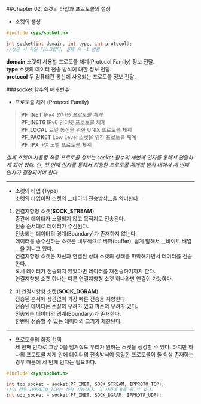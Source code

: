 ##Chapter 02, 소켓의 타입과 프로토콜의 설정  
* 소켓의 생성  
```C
#include <sys/socket.h>

int socket(int domain, int type, int protocol); 
//성공 시 파일 디스크립터, 실패 시 -1 반환
```
__domain__ 소켓이 사용할 프로토콜 체계(Protocol Family) 정보 전달.  
__type__ 소켓의 데이터 전송 방식에 대한 정보 전달.  
__protocol__ 두 컴퓨터간 통신에 사용되는 프로토콜 정보 전달.  

###socket 함수의 매개변수

* 프로토콜 체계 (Protocol Family)  

>__PF_INET__ _IPv4 인터넷 프로토콜 체계_  
__PF_INET6__ IPv6 인터넷 프로토콜 체계  
__PF_LOCAL__ 로컬 통신을 위한 UNIX 프로토콜 체계  
__PF_PACKET__ Low Level 소켓을 위한 프로토콜 체계  
__PF_IPX__ IPX 노벨 프로토콜 체계  

_실제 소켓이 사용할 최종 프로토콜 정보는 socket 함수의 세번째 인자를 통해서 전달하게 되어 있다. 단, 첫 번째 인자를 통해서 지정한 프로토콜 체계의 범위 내에서 세 번째 인자가 결정되어야 한다._

***
* 소켓의 타입 (Type)  
소켓의 타입이란 소켓의 __데이터 전송방식__을 의미한다.  

1. 연결지향형 소켓(__SOCK_STREAM__)  
중간에 데이터가 소멸되지 않고 목적지로 전송된다.  
전송 순서대로 데이터가 수신된다.  
전송되는 데이터의 경계(Boundary)가 존재하지 않는다.  
데이터를 송수신하는 소켓은 내부적으로 버퍼(buffer), 쉽게 말해서 __바이트 배열__을 지니고 있다.  
연결지향형 소켓은 자신과 연결된 상대 소켓의 상태를 파악해가면서 데이터를 전송한다.  
혹시 데이터가 전송되지 않았다면 데이터를 재전송하기까지 한다.  
연결지향형 소켓 하나는 다른 연결지향형 소켓 하나와만 연결이 가능하다.  

2. 비 연결지향형 소켓(__SOCK_DGRAM__)  
전송된 순서에 상관없이 가장 빠른 전송을 지향한다.  
전송된 데이터는 손실의 우려가 있고 파손의 우려가 있다.  
전송되는 데이터의 경계(Boundary)가 존재한다.  
한번에 전송할 수 있는 데이터의 크기가 제한된다.  

***
* 프로토콜의 최종 선택  
세 번째 인자로 그냥 0을 넘겨줘도 우리가 원하는 소켓을 생성할 수 있다. 하지만 하나의 프로토콜 체계 안에 데이터의 전송방식이 동일한 프로토콜이 둘 이상 존재하는 경우 때문에 세 번째 인자는 필요하다.
```c
#include <sys/socket.h>

int tcp_socket = socket(PF_INET, SOCK_STREAM, IPPROTO_TCP); 
//이 경우 IPPROTO_TCP는 생략 가능하다. 이 자리에 0을 쓸 수 있다.
int udp_socket = socket(PF_INET, SOCK_DGRAM, IPPROTP_UDP);
```
